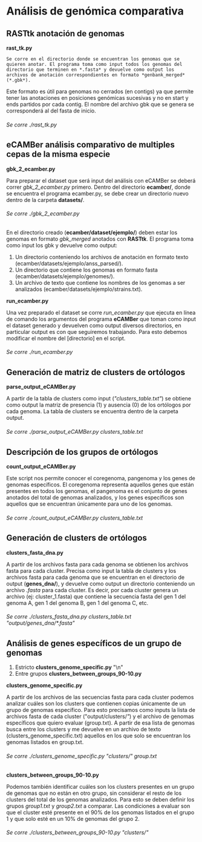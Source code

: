 # Análisis de genómica comparativa

## RASTtk anotación de genomas
**rast_tk.py**

    Se corre en el directorio donde se encuentran los genomas que se quieren anotar. El programa toma como input todos los genomas del directorio que terminen en *.fasta* y devuelve como output los archivos de anotación correspondientes en formato *genbank_merged* (*.gbk*). 
Este formato es útil para genomas no cerrados (en contigs) ya que permite tener las anotaciones en posiciones genómicas sucesivas y no en start y ends partidos por cada contig. El nombre del archivo gbk que se genera se corresponderá al del fasta de inicio.
###### Se corre ./rast_tk.py


## eCAMBer análisis comparativo de multiples cepas de la misma especie
**gbk_2_ecamber.py**

Para preparar el dataset que será input del análisis con eCAMBer se deberá correr *gbk_2_ecamber.py* primero.
Dentro del directorio **ecamber/**, donde se encuentra el programa ecamber.py, se debe crear un directorio nuevo dentro de la carpeta **datasets/**.
###### Se corre ./gbk_2_ecamber.py

En el directorio creado (**ecamber/dataset/ejemplo/**) deben estar los genomas en formato *gbk_merged* anotados con **RASTtk**. El programa toma como input los gbk y devuelve como output: 
1. Un directorio conteniendo los archivos de anotación en formato texto (ecamber/datasets/ejemplo/anss_parsed/). 
2. Un directorio que contiene los genomas en formato fasta (ecamber/datasets/ejemplo/genomes/). 
3. Un archivo de texto que contiene los nombres de los genomas a ser analizados (ecamber/datasets/ejemplo/strains.txt).

**run_ecamber.py**

Una vez preparado el dataset se corre *run_ecamber.py* que ejecuta en línea de comando los argumentos del programa **eCAMBer** que toman como input el dataset generado y devuelven como output diversos directorios, en particular output es con que seguiremos trabajando. Para esto debemos modificar el nombre del [directorio] en el script.
###### Se corre ./run_ecamber.py

## Generación de matriz de clusters de ortólogos
**parse_output_eCAMBer.py**

A partir de la tabla de clusters como input (*"clusters_table.txt"*) se obtiene como output la matriz de presencia (1) y ausencia (0) de los ortólogos por cada genoma. La tabla de clusters se encuentra dentro de la carpeta output.
###### Se corre ./parse_output_eCAMBer.py clusters_table.txt


## Descripción de los grupos de ortólogos 
**count_output_eCAMBer.py**

Este script nos permite conocer el coregenoma, pangenoma y los genes de genomas específicos. El coregenoma representa aquellos genes que están presentes en todos los genomas, el pangenoma es el conjunto de genes anotados del total de genomas analizados, y los genes específicos son aquellos que se encuentran únicamente para uno de los genomas.
###### Se corre ./count_output_eCAMBer.py clusters_table.txt


## Generación de clusters de ortólogos 
**clusters_fasta_dna.py**


A partir de los archivos fasta para cada genoma se obtienen los archivos fasta para cada cluster. Precisa como input la tabla de clusters y los archivos fasta para cada genoma que se encuentran en el directorio de output (**genes_dna/**), y devuelve como output un directorio conteniendo un archivo *.fasta* para cada cluster. Es decir, por cada cluster genera un archivo (ej: cluster_1.fasta) que contiene la secuencia fasta del gen 1 del genoma A, gen 1 del genoma B, gen 1 del genoma C, etc.
###### Se corre ./clusters_fasta_dna.py clusters_table.txt "output/genes_dna/*.fasta"

## Análisis de genes específicos de un grupo de genomas
1. Estricto **clusters_genome_specific.py** "\n"
2. Entre grupos **clusters_between_groups_90-10.py**


**clusters_genome_specific.py**

A partir de los archivos de las secuencias fasta para cada cluster podemos analizar cuáles son los clusters que contienen copias únicamente de un grupo de genomas específico. Para esto precisamos como inputs la lista de archivos fasta de cada cluster ("output/clusters/*"*) y el archivo de genomas específicos que quiero evaluar (group.txt). A partir de esa lista de genomas busca entre los clusters y me devuelve en un archivo de texto (clusters_genome_specific.txt) aquellos en los que solo se encuentran los genomas listados en group.txt.
###### Se corre ./clusters_genome_specific.py "clusters/*"* group.txt


**clusters_between_groups_90-10.py**

Podemos también identificar cuáles son los clusters presentes en un grupo de genomas que no están en otro grupo, sin considerar el resto de los clusters del total de los genomas analizados. Para esto se deben definir los grupos *group1.txt* y *group2.txt* a comparar. Las condiciones a evaluar son que el cluster esté presente en el 90% de los genomas listados en el grupo 1 y que solo esté en un 10% de genomas del grupo 2.
###### Se corre ./clusters_between_groups_90-10.py "clusters/*"*

